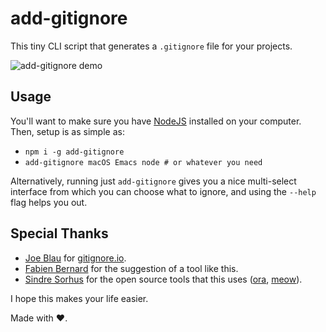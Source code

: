 # add-gitignore

This tiny CLI script that generates a `.gitignore` file for your projects.

![add-gitignore demo](https://raw.githubusercontent.com/TejasQ/add-gitignore/master/demo.gif)

## Usage

You'll want to make sure you have [NodeJS](https://nodejs.org/en/) installed on your computer. Then, setup is as simple as:

* `npm i -g add-gitignore`
* `add-gitignore macOS Emacs node # or whatever you need`

Alternatively, running just `add-gitignore` gives you a nice multi-select interface from which you can choose what to ignore, and using the `--help` flag helps you out.

## Special Thanks

* [Joe Blau](https://github.com/joeblau) for [gitignore.io](https://gitignore.io).
* [Fabien Bernard](https://www.github.com/fabien0102) for the suggestion of a tool like this.
* [Sindre Sorhus](https://www.github.com/sindresorhus) for the open source tools that this uses ([ora](https://github.com/sindresorhus/ora), [meow](https://github.com/sindresorhus/meow)).

I hope this makes your life easier.

Made with ❤️.
